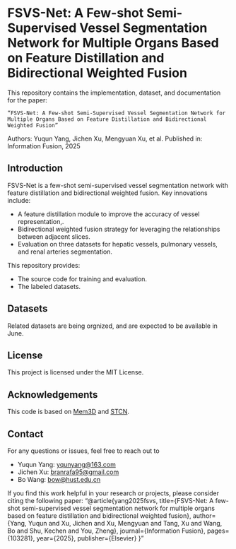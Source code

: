 # FSVS-Net: A Few-shot Semi-Supervised Vessel Segmentation Network for Multiple Organs Based on Feature Distillation and Bidirectional Weighted Fusion

This repository contains the implementation, dataset, and documentation for the paper:

	“FSVS-Net: A Few-shot Semi-Supervised Vessel Segmentation Network for Multiple Organs Based on Feature Distillation and Bidirectional Weighted Fusion”
Authors: Yuqun Yang, Jichen Xu, Mengyuan Xu, et al.
Published in: Information Fusion, 2025

## Introduction

FSVS-Net is a few-shot semi-supervised vessel segmentation network with feature distillation and bidirectional weighted fusion. Key innovations include: 

- A feature distillation module to improve the accuracy of vessel representation,.
- Bidirectional weighted fusion strategy for leveraging the relationships between adjacent slices.
- Evaluation on three datasets for hepatic vessels, pulmonary vessels, and renal arteries segmentation.


This repository provides:
- The source code for training and evaluation.
- The labeled datasets.

## Datasets

Related datasets are being orgnized, and are expected to be available in June.

## License

This project is licensed under the MIT License.

## Acknowledgements

This code is based on [Mem3D](https://github.com/lingorX/Mem3D) and [STCN](https://github.com/hkchengrex/STCN).

## Contact

For any questions or issues, feel free to reach out to
- Yuqun Yang: yqunyang@163.com
- Jichen Xu: branrafa95@gmail.com
- Bo Wang: bow@hust.edu.cn

If you find this work helpful in your research or projects, please consider citing the following paper:
“@article{yang2025fsvs,
  title={FSVS-Net: A few-shot semi-supervised vessel segmentation network for multiple organs based on feature distillation and bidirectional weighted fusion},
  author={Yang, Yuqun and Xu, Jichen and Xu, Mengyuan and Tang, Xu and Wang, Bo and Shu, Kechen and You, Zheng},
  journal={Information Fusion},
  pages={103281},
  year={2025},
  publisher={Elsevier}
}”
